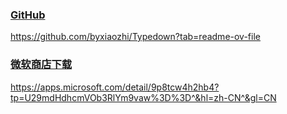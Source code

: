 ### [GitHub ](https://github.com/byxiaozhi/Typedown?tab=readme-ov-file)

https://github.com/byxiaozhi/Typedown?tab=readme-ov-file

### [微软商店下载](https://apps.microsoft.com/detail/9p8tcw4h2hb4?tp=U29mdHdhcmVOb3RlYm9vaw%3D%3D&hl=zh-CN&gl=CN)

https://apps.microsoft.com/detail/9p8tcw4h2hb4?tp=U29mdHdhcmVOb3RlYm9vaw%3D%3D^&hl=zh-CN^&gl=CN


